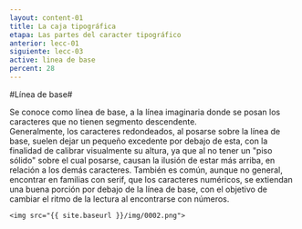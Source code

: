 ```yaml
---
layout: content-01
title: La caja tipográfica
etapa: Las partes del caracter tipográfico
anterior: lecc-01
siguiente: lecc-03
active: linea de base
percent: 28
---
```



#Línea de base#

<div class="col-md-5 extracto">
	Se conoce como línea de base, a la línea imaginaria donde se posan los caracteres que no tienen segmento descendente.
</div>

<div class="col-md-7">
	Generalmente, los caracteres redondeados, al posarse sobre la línea de base, suelen dejar un pequeño excedente por debajo de esta, con la finalidad de calibrar visualmente su altura, ya que al no tener un "piso sólido" sobre el cual posarse, causan la ilusión de estar más arriba, en relación a los demás caracteres.
	También es común, aunque no general, encontrar en familias con serif, que los caracteres numéricos, se extiendan una buena porción por debajo de la línea de base, con el objetivo de cambiar el ritmo de la lectura al encontrarse con números.

	<img src="{{ site.baseurl }}/img/0002.png">
</div>